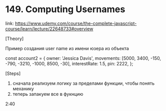 # 149. Computing Usernames
link: https://www.udemy.com/course/the-complete-javascript-course/learn/lecture/22648733#overview

[Theory]

Пример создания user name из имени юзера из объекта

const account2 = {
  owner: 'Jessica Davis',
  movements: [5000, 3400, -150, -790, -3210, -1000, 8500, -30],
  interestRate: 1.5,
  pin: 2222,
};




[Steps]

1) сначала реализуем логику за пределами функции, чтобы понять механику
2) теперь запакуем все в фукнцию

2:40


